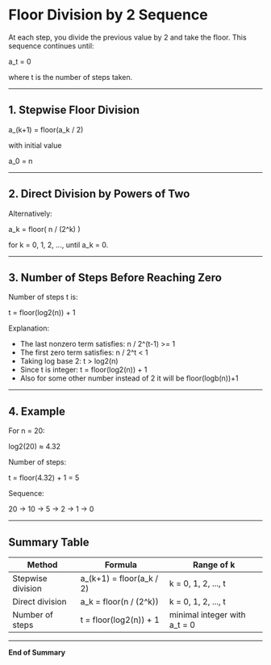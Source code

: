 # Floor Division by 2 Sequence

At each step, you divide the previous value by 2 and take the floor. This sequence continues until:

a_t = 0

where t is the number of steps taken.

---

## 1. Stepwise Floor Division

a_(k+1) = floor(a_k / 2)

with initial value

a_0 = n

---

## 2. Direct Division by Powers of Two

Alternatively:

a_k = floor( n / (2^k) )

for k = 0, 1, 2, ..., until a_k = 0.

---

## 3. Number of Steps Before Reaching Zero

Number of steps t is:

t = floor(log2(n)) + 1

Explanation:

- The last nonzero term satisfies: n / 2^(t-1) >= 1
- The first zero term satisfies: n / 2^t < 1
- Taking log base 2: t > log2(n)
- Since t is integer: t = floor(log2(n)) + 1
- Also for some other number instead of 2 it will be floor(logb(n))+1

---

## 4. Example

For n = 20:

log2(20) ≈ 4.32

Number of steps:

t = floor(4.32) + 1 = 5

Sequence:

20 -> 10 -> 5 -> 2 -> 1 -> 0

---

## Summary Table

| Method               | Formula                      | Range of k                     |
|----------------------|------------------------------|-------------------------------|
| Stepwise division    | a_(k+1) = floor(a_k / 2)     | k = 0, 1, 2, ..., t           |
| Direct division      | a_k = floor(n / (2^k))       | k = 0, 1, 2, ..., t           |
| Number of steps      | t = floor(log2(n)) + 1       | minimal integer with a_t = 0  |

---

**End of Summary**
